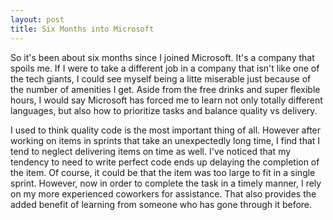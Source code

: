 ```yaml
---
layout: post
title: Six Months into Microsoft
---
```


So it's been about six months since I joined Microsoft. It's a company that spoils me.
If I were to take a different job in a company that isn't like one of the tech giants,
I could see myself being a litte miserable just because of the number of amenities I get.
Aside from the free drinks and super flexible hours, I would say Microsoft has forced 
me to learn not only totally different languages, but also how to prioritize tasks and 
balance quality vs delivery. 

I used to think quality code is the most important thing of all. However after working
on items in sprints that take an unexpectedly long time, I find that I tend to neglect
delivering items on time as well. I've noticed that my tendency to need to write perfect code
ends up delaying the completion of the item. Of course, it could be that the item
was too large to fit in a single sprint. However, now in order to complete the task in a timely manner,
I rely on my more experienced coworkers for assistance. That also provides the added 
benefit of learning from someone who has gone through it before.